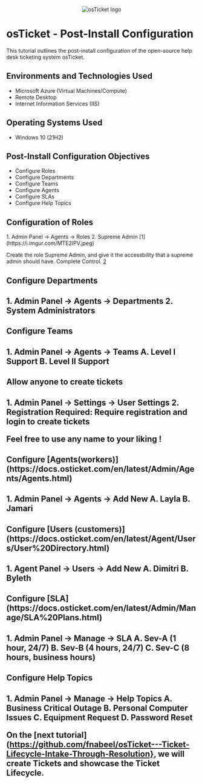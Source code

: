<p align="center">
<img src="https://i.imgur.com/Clzj7Xs.png" alt="osTicket logo"/>
</p>

<h1>osTicket - Post-Install Configuration</h1>
This tutorial outlines the post-install configuration of the open-source help desk ticketing system osTicket.<br />


<h2>Environments and Technologies Used</h2>

- Microsoft Azure (Virtual Machines/Compute)
- Remote Desktop
- Internet Information Services (IIS)

<h2>Operating Systems Used </h2>

- Windows 10</b> (21H2)

<h2>Post-Install Configuration Objectives</h2>

- Configure Roles
- Configure Departments
- Configure Teams
- Configure Agents
- Configure SLAs
- Configure Help Topics

<h2>Configuration of Roles</h2>
1. Admin Panel -> Agents -> Roles
2. Supreme Admin
[1](https://i.imgur.com/MTE2IPV.jpeg)

Create the role Supreme Admin, and give it the accessbility that a supreme admin should have. Complete Control.
[2](https://i.imgur.com/uwz8rea.png)

<h2>Configure Departments<h2>
1. Admin Panel -> Agents -> Departments
2. System Administrators

<h2>Configure Teams<h2>
1. Admin Panel -> Agents -> Teams
    A. Level I Support
    B. Level II Support

<h2>Allow anyone to create tickets<h2>
    1. Admin Panel -> Settings -> User Settings
    2. Registration Required: Require registration and login to create tickets

**Feel free to use any name to your liking !**

<h2>Configure [Agents(workers)](https://docs.osticket.com/en/latest/Admin/Agents/Agents.html)<h2>
    1. Admin Panel -> Agents -> Add New
        A. Layla
        B. Jamari

<h2>Configure [Users (customers)](https://docs.osticket.com/en/latest/Agent/Users/User%20Directory.html)<h2>
    1. Agent Panel -> Users -> Add New
        A. Dimitri
        B. Byleth
<h2>Configure [SLA](https://docs.osticket.com/en/latest/Admin/Manage/SLA%20Plans.html)<h2>
    1. Admin Panel -> Manage -> SLA
        A. Sev-A (1 hour, 24/7)
        B. Sev-B (4 hours, 24/7)
        C. Sev-C (8 hours, business hours)

<h2>Configure Help Topics<h2>
    1. Admin Panel -> Manage -> Help Topics
        A. Business Critical Outage
        B. Personal Computer Issues
        C. Equipment Request
        D. Password Reset

On the [next tutorial](https://github.com/fnabeel/osTicket---Ticket-Lifecycle-Intake-Through-Resolution}, we will create Tickets and showcase the Ticket Lifecycle.

